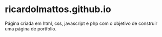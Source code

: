 # ricardolmattos.github.io

Página criada em html, css, javascript e php com o objetivo de construir uma página de portfólio.
